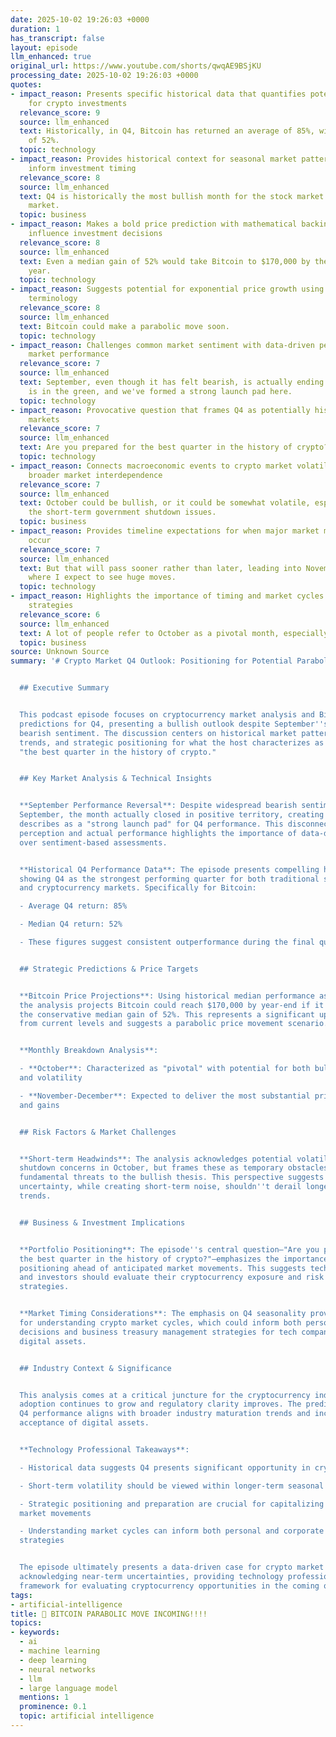 ```yaml
---
date: 2025-10-02 19:26:03 +0000
duration: 1
has_transcript: false
layout: episode
llm_enhanced: true
original_url: https://www.youtube.com/shorts/qwqAE9BSjKU
processing_date: 2025-10-02 19:26:03 +0000
quotes:
- impact_reason: Presents specific historical data that quantifies potential returns
    for crypto investments
  relevance_score: 9
  source: llm_enhanced
  text: Historically, in Q4, Bitcoin has returned an average of 85%, with a median
    of 52%.
  topic: technology
- impact_reason: Provides historical context for seasonal market patterns that could
    inform investment timing
  relevance_score: 8
  source: llm_enhanced
  text: Q4 is historically the most bullish month for the stock market and the crypto
    market.
  topic: business
- impact_reason: Makes a bold price prediction with mathematical backing that could
    influence investment decisions
  relevance_score: 8
  source: llm_enhanced
  text: Even a median gain of 52% would take Bitcoin to $170,000 by the end of the
    year.
  topic: technology
- impact_reason: Suggests potential for exponential price growth using technical analysis
    terminology
  relevance_score: 8
  source: llm_enhanced
  text: Bitcoin could make a parabolic move soon.
  topic: technology
- impact_reason: Challenges common market sentiment with data-driven perspective on
    market performance
  relevance_score: 7
  source: llm_enhanced
  text: September, even though it has felt bearish, is actually ending bullish. September
    is in the green, and we've formed a strong launch pad here.
  topic: technology
- impact_reason: Provocative question that frames Q4 as potentially historic for cryptocurrency
    markets
  relevance_score: 7
  source: llm_enhanced
  text: Are you prepared for the best quarter in the history of crypto?
  topic: technology
- impact_reason: Connects macroeconomic events to crypto market volatility, showing
    broader market interdependence
  relevance_score: 7
  source: llm_enhanced
  text: October could be bullish, or it could be somewhat volatile, especially with
    the short-term government shutdown issues.
  topic: business
- impact_reason: Provides timeline expectations for when major market movements might
    occur
  relevance_score: 7
  source: llm_enhanced
  text: But that will pass sooner rather than later, leading into November and December,
    where I expect to see huge moves.
  topic: technology
- impact_reason: Highlights the importance of timing and market cycles in crypto trading
    strategies
  relevance_score: 6
  source: llm_enhanced
  text: A lot of people refer to October as a pivotal month, especially after September.
  topic: business
source: Unknown Source
summary: '# Crypto Market Q4 Outlook: Positioning for Potential Parabolic Growth


  ## Executive Summary


  This podcast episode focuses on cryptocurrency market analysis and Bitcoin price
  predictions for Q4, presenting a bullish outlook despite September''s perceived
  bearish sentiment. The discussion centers on historical market patterns, seasonal
  trends, and strategic positioning for what the host characterizes as potentially
  "the best quarter in the history of crypto."


  ## Key Market Analysis & Technical Insights


  **September Performance Reversal**: Despite widespread bearish sentiment throughout
  September, the month actually closed in positive territory, creating what the analyst
  describes as a "strong launch pad" for Q4 performance. This disconnect between market
  perception and actual performance highlights the importance of data-driven analysis
  over sentiment-based assessments.


  **Historical Q4 Performance Data**: The episode presents compelling historical statistics
  showing Q4 as the strongest performing quarter for both traditional stock markets
  and cryptocurrency markets. Specifically for Bitcoin:

  - Average Q4 return: 85%

  - Median Q4 return: 52%

  - These figures suggest consistent outperformance during the final quarter


  ## Strategic Predictions & Price Targets


  **Bitcoin Price Projections**: Using historical median performance as a baseline,
  the analysis projects Bitcoin could reach $170,000 by year-end if it achieves even
  the conservative median gain of 52%. This represents a significant upside potential
  from current levels and suggests a parabolic price movement scenario.


  **Monthly Breakdown Analysis**:

  - **October**: Characterized as "pivotal" with potential for both bullish momentum
  and volatility

  - **November-December**: Expected to deliver the most substantial price movements
  and gains


  ## Risk Factors & Market Challenges


  **Short-term Headwinds**: The analysis acknowledges potential volatility from government
  shutdown concerns in October, but frames these as temporary obstacles rather than
  fundamental threats to the bullish thesis. This perspective suggests that political
  uncertainty, while creating short-term noise, shouldn''t derail longer-term seasonal
  trends.


  ## Business & Investment Implications


  **Portfolio Positioning**: The episode''s central question—"Are you prepared for
  the best quarter in the history of crypto?"—emphasizes the importance of strategic
  positioning ahead of anticipated market movements. This suggests technology professionals
  and investors should evaluate their cryptocurrency exposure and risk management
  strategies.


  **Market Timing Considerations**: The emphasis on Q4 seasonality provides a framework
  for understanding crypto market cycles, which could inform both personal investment
  decisions and business treasury management strategies for tech companies holding
  digital assets.


  ## Industry Context & Significance


  This analysis comes at a critical juncture for the cryptocurrency industry, as institutional
  adoption continues to grow and regulatory clarity improves. The prediction of exceptional
  Q4 performance aligns with broader industry maturation trends and increasing mainstream
  acceptance of digital assets.


  **Technology Professional Takeaways**:

  - Historical data suggests Q4 presents significant opportunity in crypto markets

  - Short-term volatility should be viewed within longer-term seasonal context

  - Strategic positioning and preparation are crucial for capitalizing on potential
  market movements

  - Understanding market cycles can inform both personal and corporate digital asset
  strategies


  The episode ultimately presents a data-driven case for crypto market optimism while
  acknowledging near-term uncertainties, providing technology professionals with a
  framework for evaluating cryptocurrency opportunities in the coming quarter.'
tags:
- artificial-intelligence
title: 🚨 BITCOIN PARABOLIC MOVE INCOMING!!!!
topics:
- keywords:
  - ai
  - machine learning
  - deep learning
  - neural networks
  - llm
  - large language model
  mentions: 1
  prominence: 0.1
  topic: artificial intelligence
---
```


<!-- Episode automatically generated from analysis data -->
<!-- Processing completed: 2025-10-02 19:26:03 UTC -->
